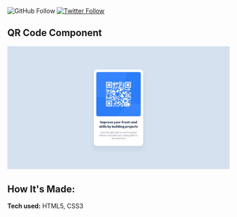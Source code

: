 ![GitHub Follow](https://img.shields.io/github/followers/stephnicoledev?style=social)
[![Twitter Follow](https://img.shields.io/twitter/follow/darkroast_dev?style=social)](https://twitter.com/intent/follow?screen_name=darkroast_dev)

## QR Code Component

![Design preview for the QR code component coding challenge](./design/desktop-design.jpg)

## How It's Made:

**Tech used:** HTML5, CSS3
